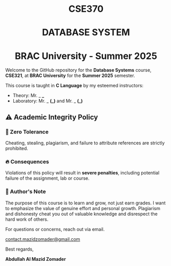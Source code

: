 # <h1 align = "center">CSE370</h1>
## <h1 align = "center">DATABASE SYSTEM</h1>
# <h1 align = "center">BRAC University - Summer 2025</h1>
Welcome to the GitHub repository for the **Database Systems** course, **CSE321**, at **BRAC University** for the **Summer 2025** semester.

This course is taught in **C Language** by my esteemed instructors:
- Theory: Mr. _ **_**
- Laboratory: Mr. _ **(_)** and Mr. _ **(_)**

## ⚠️ Academic Integrity Policy

### 🚫 Zero Tolerance
Cheating, stealing, plagiarism, and failure to attribute references are strictly prohibited.

### 🔥 Consequences
Violations of this policy will result in **severe penalties**, including potential failure of the assignment, lab or course.

### 📢 Author's Note
The purpose of this course is to learn and grow, not just earn grades. I want to emphasize the value of genuine effort and personal growth. Plagiarism and dishonesty cheat you out of valuable knowledge and disrespect the hard work of others.


For questions or concerns, reach out via email.

contact.mazidzomader@gmail.com

Best regards,

**Abdullah Al Mazid Zomader**


